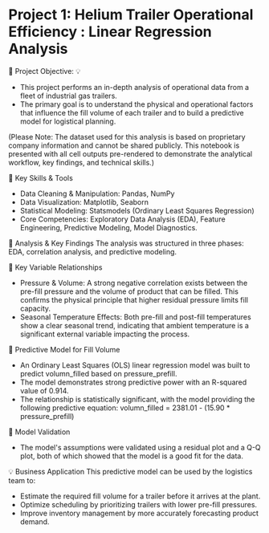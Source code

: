 # Project 1: Helium Trailer Operational Efficiency : Linear Regression Analysis 

:large_blue_diamond: Project Objective:     :bulb:
 - This project performs an in-depth analysis of operational data from a fleet of industrial gas trailers.
 - The primary goal is to understand the physical and operational factors that influence the fill volume of each trailer and to build a predictive 
   model for logistical planning.

(Please Note: The dataset used for this analysis is based on proprietary company information and cannot be shared publicly. This notebook is presented 
with all cell outputs pre-rendered to demonstrate the analytical workflow, key findings, and technical skills.)

:star2: Key Skills & Tools
- Data Cleaning & Manipulation: Pandas, NumPy
- Data Visualization: Matplotlib, Seaborn
- Statistical Modeling: Statsmodels (Ordinary Least Squares Regression)
- Core Competencies: Exploratory Data Analysis (EDA), Feature Engineering, Predictive Modeling, Model Diagnostics.

:herb: Analysis & Key Findings
The analysis was structured in three phases: EDA, correlation analysis, and predictive modeling.

:herb: Key Variable Relationships
- Pressure & Volume: A strong negative correlation exists between the pre-fill pressure and the volume of product that can be filled. This 
  confirms the physical principle that higher residual pressure limits fill capacity.
- Seasonal Temperature Effects: Both pre-fill and post-fill temperatures show a clear seasonal trend, indicating that ambient temperature is a 
  significant external variable impacting the process.

:herb: Predictive Model for Fill Volume
- An Ordinary Least Squares (OLS) linear regression model was built to predict volumn_filled based on pressure_prefill.
- The model demonstrates strong predictive power with an R-squared value of 0.914.
- The relationship is statistically significant, with the model providing the following predictive equation: volumn_filled = 2381.01 - (15.90 * pressure_prefill)

:herb: Model Validation
- The model's assumptions were validated using a residual plot and a Q-Q plot, both of which showed that the model is a good fit for the data.
  
:bulb: Business Application
This predictive model can be used by the logistics team to:
- Estimate the required fill volume for a trailer before it arrives at the plant.
- Optimize scheduling by prioritizing trailers with lower pre-fill pressures.
- Improve inventory management by more accurately forecasting product demand.
